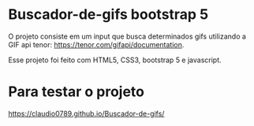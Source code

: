 # Buscador-de-gifs bootstrap 5
O projeto consiste em um input que busca determinados gifs utilizando a GIF api tenor: https://tenor.com/gifapi/documentation. 

Esse projeto foi feito com HTML5, CSS3, bootstrap 5 e javascript.

# Para testar o projeto
https://claudio0789.github.io/Buscador-de-gifs/
